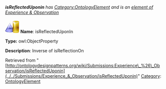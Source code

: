 ___isReflectedUponin__ has [Category:OntologyElement](../../Category/OntologyElement "Category:OntologyElement") and is an [element of](../../Property/ElementOf "Property:ElementOf") [Experience & Observation](../../Submissions/Experience_&_Observation "Submissions:Experience & Observation")_


  




[![ObjectProperty](../../images/thumb/c/c3/ObjectProperty.gif/45px-ObjectProperty.gif)](../../Image/ObjectProperty.gif "ObjectProperty")
__Name__: isReflectedUponIn 


__Type:__ owl:ObjectProperty 


__Description__: Inverse of isReflectionOn 





Retrieved from "[http://ontologydesignpatterns.org/wiki/Submissions:Experience\_%26\_Observation/isReflectedUponin](../../Submissions/Experience_&_Observation/isReflectedUponin)"
 [Category](http://ontologydesignpatterns.org/wiki/Special:Categories "Special:Categories"): [OntologyElement](../../Category/OntologyElement "Category:OntologyElement")